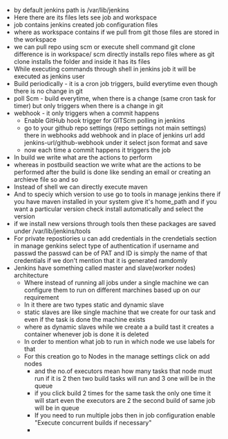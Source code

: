 - by default jenkins path is /var/lib/jenkins
- Here there are its files lets see job and workspace
- job contains jenkins created job configuration files
- where as workspace contains if we pull from git those files are stored in the workspace
- we can pull repo using scm or execute shell command git clone difference is in workspace/ scm directly installs repo files where as git clone installs the folder and inside it has its files
- While executing commands through shell in jenkins job it will be executed as jenkins user
- Build periodically - it is  a cron job triggers, build everytime even though there is no change in git
- poll Scm - build everytime, when there is a change (same cron task for timer) but only triggers when there is a change in git
- webhook - it only triggers when a commit happens
    - Enable GitHub hook trigger for GITScm polling in jenkins
    - go to your github repo settings (repo settings not main settings) there in webhooks add webhook and in place of jenkins url add jenkins-url/github-webhook under it select json format and save
    - now each time a commit happens it triggers the job
- In build we write what are the actions to perform
- whereas in postbuild seaction we write what are the actions to be performed after the build is done like sending an email or creating an archieve file so and so
- Instead of shell we can directly execute maven
- And to speciy which version to use go to tools in manage jenkins there if you have maven installed in your system give it's home_path and if you want a particular version check install automatically and select the version
- if we install new versions through tools then these packages are saved under /var/lib/jenkins/tools
- For private repostiories u can add credentials in the crendetials section in manage genkins select type of authentication if username and passwd the passwd can be of PAT and ID is simply the name of that credentials if we don't mention that it is generated ramdomly
- Jenkins have something called master and slave(worker nodes) architecture
  - Where instead of running all jobs under a single machine we can configure them to run on different marchines based up on our requirement
  - In it there are two types static and dynamic slave
  - static slaves are like single machine that we create for our task and even if the task is done the machine exists
  - where as dynamic slaves while we create a a build tast it creates a container whenever job is done it is deleted
  - In order to mention what job to run in which node we use labels for that
  - For this creation go to Nodes in the manage settings click on add nodes
      - and the no.of executors mean how many tasks that node must run if it is 2 then two build tasks will run and 3 one will be in the queue
      - if you click build 2 times for the same task the only one time it will start even the executors are 2 the second build of same job will be in queue
      - If you need to run multiple jobs then in job configuration enable "Execute concurrent builds if necessary"
      - 
